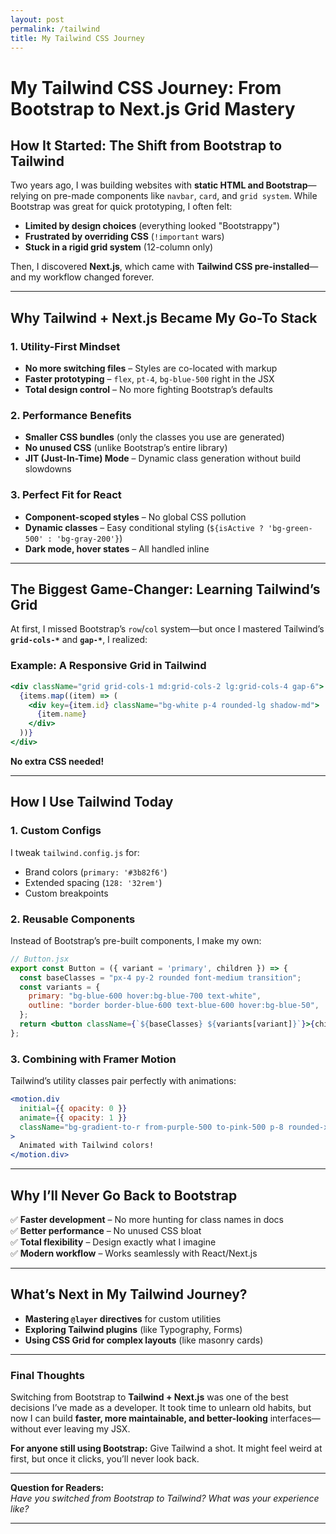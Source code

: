 ```yaml
---
layout: post
permalink: /tailwind
title: My Tailwind CSS Journey
---
```


# **My Tailwind CSS Journey: From Bootstrap to Next.js Grid Mastery**  

## **How It Started: The Shift from Bootstrap to Tailwind**  

Two years ago, I was building websites with **static HTML and Bootstrap**—relying on pre-made components like `navbar`, `card`, and `grid system`. While Bootstrap was great for quick prototyping, I often felt:  
- **Limited by design choices** (everything looked "Bootstrappy")  
- **Frustrated by overriding CSS** (`!important` wars)  
- **Stuck in a rigid grid system** (12-column only)  

Then, I discovered **Next.js**, which came with **Tailwind CSS pre-installed**—and my workflow changed forever.  

---

## **Why Tailwind + Next.js Became My Go-To Stack**  

### **1. Utility-First Mindset**  
- **No more switching files** – Styles are co-located with markup  
- **Faster prototyping** – `flex`, `pt-4`, `bg-blue-500` right in the JSX  
- **Total design control** – No more fighting Bootstrap’s defaults  

### **2. Performance Benefits**  
- **Smaller CSS bundles** (only the classes you use are generated)  
- **No unused CSS** (unlike Bootstrap’s entire library)  
- **JIT (Just-In-Time) Mode** – Dynamic class generation without build slowdowns  

### **3. Perfect Fit for React**  
- **Component-scoped styles** – No global CSS pollution  
- **Dynamic classes** – Easy conditional styling (`${isActive ? 'bg-green-500' : 'bg-gray-200'}`)  
- **Dark mode, hover states** – All handled inline  

---

## **The Biggest Game-Changer: Learning Tailwind’s Grid**  

At first, I missed Bootstrap’s `row`/`col` system—but once I mastered Tailwind’s **`grid-cols-*`** and **`gap-*`**, I realized:  


### **Example: A Responsive Grid in Tailwind**  
```jsx
<div className="grid grid-cols-1 md:grid-cols-2 lg:grid-cols-4 gap-6">
  {items.map((item) => (
    <div key={item.id} className="bg-white p-4 rounded-lg shadow-md">
      {item.name}
    </div>
  ))}
</div>
```
**No extra CSS needed!**  

---

## **How I Use Tailwind Today**  

### **1. Custom Configs**  
I tweak `tailwind.config.js` for:  
- Brand colors (`primary: '#3b82f6'`)  
- Extended spacing (`128: '32rem'`)  
- Custom breakpoints  

### **2. Reusable Components**  
Instead of Bootstrap’s pre-built components, I make my own:  
```jsx
// Button.jsx
export const Button = ({ variant = 'primary', children }) => {
  const baseClasses = "px-4 py-2 rounded font-medium transition";
  const variants = {
    primary: "bg-blue-600 hover:bg-blue-700 text-white",
    outline: "border border-blue-600 text-blue-600 hover:bg-blue-50",
  };
  return <button className={`${baseClasses} ${variants[variant]}`}>{children}</button>;
};
```

### **3. Combining with Framer Motion**  
Tailwind’s utility classes pair perfectly with animations:  
```jsx
<motion.div 
  initial={{ opacity: 0 }}
  animate={{ opacity: 1 }}
  className="bg-gradient-to-r from-purple-500 to-pink-500 p-8 rounded-xl"
>
  Animated with Tailwind colors!
</motion.div>
```

---

## **Why I’ll Never Go Back to Bootstrap**  

✅ **Faster development** – No more hunting for class names in docs  
✅ **Better performance** – No unused CSS bloat  
✅ **Total flexibility** – Design exactly what I imagine  
✅ **Modern workflow** – Works seamlessly with React/Next.js  

---

## **What’s Next in My Tailwind Journey?**  
- **Mastering `@layer` directives** for custom utilities  
- **Exploring Tailwind plugins** (like Typography, Forms)  
- **Using CSS Grid for complex layouts** (like masonry cards)  

---

### **Final Thoughts**  
Switching from Bootstrap to **Tailwind + Next.js** was one of the best decisions I’ve made as a developer. It took time to unlearn old habits, but now I can build **faster, more maintainable, and better-looking** interfaces—without ever leaving my JSX.  

**For anyone still using Bootstrap:** Give Tailwind a shot. It might feel weird at first, but once it clicks, you’ll never look back.  

---  

**Question for Readers:**  
*Have you switched from Bootstrap to Tailwind? What was your experience like?*  

---  

